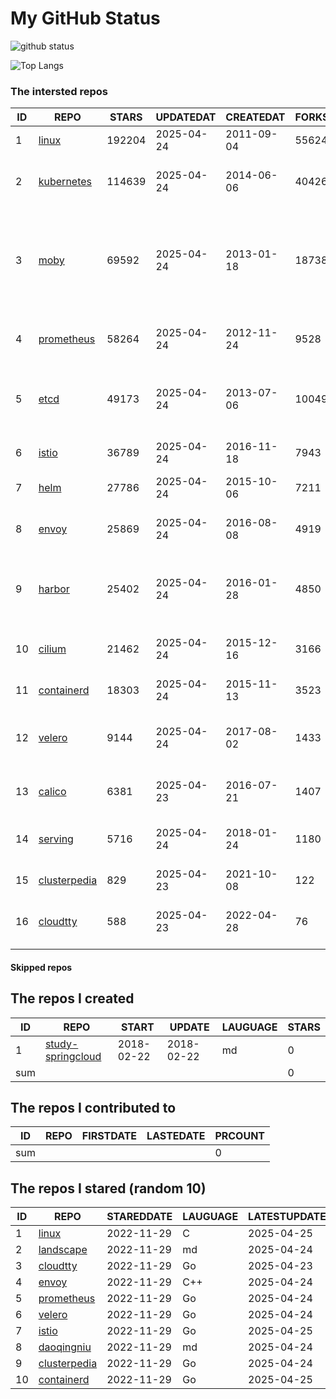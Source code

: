 # My GitHub Status

<img src="https://github-readme-stats-1.yihong0618.vercel.app/api?username=daoqingniu&show_icons=true&&&hide_title=true&count_private=true" alt="github status" />

![Top Langs](https://github-readme-stats-1.yihong0618.vercel.app/api/top-langs/?username=daoqingniu&layout=compact)

<!--START_SECTION:github_repos-->
### The intersted repos
| ID |                              REPO                               | STARS  | UPDATEDAT  | CREATEDAT  | FORKSCOUNT |                                                DESCRIPTIONS                                                |
|----|-----------------------------------------------------------------|--------|------------|------------|------------|------------------------------------------------------------------------------------------------------------|
|  1 | [linux](https://github.com/torvalds/linux)                      | 192204 | 2025-04-24 | 2011-09-04 |      55624 | Linux kernel source tree                                                                                   |
|  2 | [kubernetes](https://github.com/kubernetes/kubernetes)          | 114639 | 2025-04-24 | 2014-06-06 |      40426 | Production-Grade Container Scheduling and Management                                                       |
|  3 | [moby](https://github.com/moby/moby)                            |  69592 | 2025-04-24 | 2013-01-18 |      18738 | The Moby Project - a collaborative project for the container ecosystem to assemble container-based systems |
|  4 | [prometheus](https://github.com/prometheus/prometheus)          |  58264 | 2025-04-24 | 2012-11-24 |       9528 | The Prometheus monitoring system and time series database.                                                 |
|  5 | [etcd](https://github.com/etcd-io/etcd)                         |  49173 | 2025-04-24 | 2013-07-06 |      10049 | Distributed reliable key-value store for the most critical data of a distributed system                    |
|  6 | [istio](https://github.com/istio/istio)                         |  36789 | 2025-04-24 | 2016-11-18 |       7943 | Connect, secure, control, and observe services.                                                            |
|  7 | [helm](https://github.com/helm/helm)                            |  27786 | 2025-04-24 | 2015-10-06 |       7211 | The Kubernetes Package Manager                                                                             |
|  8 | [envoy](https://github.com/envoyproxy/envoy)                    |  25869 | 2025-04-24 | 2016-08-08 |       4919 | Cloud-native high-performance edge/middle/service proxy                                                    |
|  9 | [harbor](https://github.com/goharbor/harbor)                    |  25402 | 2025-04-24 | 2016-01-28 |       4850 | An open source trusted cloud native registry project that stores, signs, and scans content.                |
| 10 | [cilium](https://github.com/cilium/cilium)                      |  21462 | 2025-04-24 | 2015-12-16 |       3166 | eBPF-based Networking, Security, and Observability                                                         |
| 11 | [containerd](https://github.com/containerd/containerd)          |  18303 | 2025-04-24 | 2015-11-13 |       3523 | An open and reliable container runtime                                                                     |
| 12 | [velero](https://github.com/vmware-tanzu/velero)                |   9144 | 2025-04-24 | 2017-08-02 |       1433 | Backup and migrate Kubernetes applications and their persistent volumes                                    |
| 13 | [calico](https://github.com/projectcalico/calico)               |   6381 | 2025-04-23 | 2016-07-21 |       1407 | Cloud native networking and network security                                                               |
| 14 | [serving](https://github.com/knative/serving)                   |   5716 | 2025-04-24 | 2018-01-24 |       1180 | Kubernetes-based, scale-to-zero, request-driven compute                                                    |
| 15 | [clusterpedia](https://github.com/clusterpedia-io/clusterpedia) |    829 | 2025-04-23 | 2021-10-08 |        122 | The Encyclopedia of Kubernetes clusters                                                                    |
| 16 | [cloudtty](https://github.com/cloudtty/cloudtty)                |    588 | 2025-04-23 | 2022-04-28 |         76 | A Friendly Kubernetes CloudShell (Web Terminal) !                                                          |



#### Skipped repos
<!--END_SECTION:github_repos-->

<!--START_SECTION:my_github-->
## The repos I created
| ID  |                                 REPO                                 |   START    |   UPDATE   | LAUGUAGE | STARS |
|-----|----------------------------------------------------------------------|------------|------------|----------|-------|
|   1 | [study-springcloud](https://github.com/daoqingniu/study-springcloud) | 2018-02-22 | 2018-02-22 | md       |     0 |
| sum |                                                                      |            |            |          |     0 |

## The repos I contributed to
| ID  | REPO | FIRSTDATE | LASTEDATE | PRCOUNT |
|-----|------|-----------|-----------|---------|
| sum |      |           |           |       0 |

## The repos I stared (random 10)
| ID |                              REPO                               | STAREDDATE | LAUGUAGE | LATESTUPDATE |
|----|-----------------------------------------------------------------|------------|----------|--------------|
|  1 | [linux](https://github.com/torvalds/linux)                      | 2022-11-29 | C        | 2025-04-25   |
|  2 | [landscape](https://github.com/cncf/landscape)                  | 2022-11-29 | md       | 2025-04-24   |
|  3 | [cloudtty](https://github.com/cloudtty/cloudtty)                | 2022-11-29 | Go       | 2025-04-23   |
|  4 | [envoy](https://github.com/envoyproxy/envoy)                    | 2022-11-29 | C++      | 2025-04-24   |
|  5 | [prometheus](https://github.com/prometheus/prometheus)          | 2022-11-29 | Go       | 2025-04-24   |
|  6 | [velero](https://github.com/vmware-tanzu/velero)                | 2022-11-29 | Go       | 2025-04-24   |
|  7 | [istio](https://github.com/istio/istio)                         | 2022-11-29 | Go       | 2025-04-25   |
|  8 | [daoqingniu](https://github.com/daoqingniu/daoqingniu)          | 2022-11-29 | md       | 2025-04-24   |
|  9 | [clusterpedia](https://github.com/clusterpedia-io/clusterpedia) | 2022-11-29 | Go       | 2025-04-24   |
| 10 | [containerd](https://github.com/containerd/containerd)          | 2022-11-29 | Go       | 2025-04-25   |

<!--END_SECTION:my_github-->
